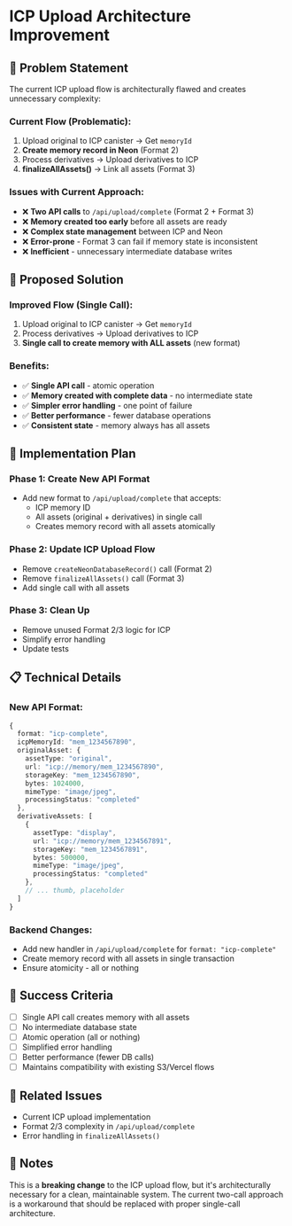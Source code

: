 # ICP Upload Architecture Improvement

## 🎯 **Problem Statement**

The current ICP upload flow is architecturally flawed and creates unnecessary complexity:

### **Current Flow (Problematic):**

1. Upload original to ICP canister → Get `memoryId`
2. **Create memory record in Neon** (Format 2)
3. Process derivatives → Upload derivatives to ICP
4. **finalizeAllAssets()** → Link all assets (Format 3)

### **Issues with Current Approach:**

- ❌ **Two API calls** to `/api/upload/complete` (Format 2 + Format 3)
- ❌ **Memory created too early** before all assets are ready
- ❌ **Complex state management** between ICP and Neon
- ❌ **Error-prone** - Format 3 can fail if memory state is inconsistent
- ❌ **Inefficient** - unnecessary intermediate database writes

## 🎯 **Proposed Solution**

### **Improved Flow (Single Call):**

1. Upload original to ICP canister → Get `memoryId`
2. Process derivatives → Upload derivatives to ICP
3. **Single call to create memory with ALL assets** (new format)

### **Benefits:**

- ✅ **Single API call** - atomic operation
- ✅ **Memory created with complete data** - no intermediate state
- ✅ **Simpler error handling** - one point of failure
- ✅ **Better performance** - fewer database operations
- ✅ **Consistent state** - memory always has all assets

## 🔧 **Implementation Plan**

### **Phase 1: Create New API Format**

- Add new format to `/api/upload/complete` that accepts:
  - ICP memory ID
  - All assets (original + derivatives) in single call
  - Creates memory record with all assets atomically

### **Phase 2: Update ICP Upload Flow**

- Remove `createNeonDatabaseRecord()` call (Format 2)
- Remove `finalizeAllAssets()` call (Format 3)
- Add single call with all assets

### **Phase 3: Clean Up**

- Remove unused Format 2/3 logic for ICP
- Simplify error handling
- Update tests

## 📋 **Technical Details**

### **New API Format:**

```typescript
{
  format: "icp-complete",
  icpMemoryId: "mem_1234567890",
  originalAsset: {
    assetType: "original",
    url: "icp://memory/mem_1234567890",
    storageKey: "mem_1234567890",
    bytes: 1024000,
    mimeType: "image/jpeg",
    processingStatus: "completed"
  },
  derivativeAssets: [
    {
      assetType: "display",
      url: "icp://memory/mem_1234567891",
      storageKey: "mem_1234567891",
      bytes: 500000,
      mimeType: "image/jpeg",
      processingStatus: "completed"
    },
    // ... thumb, placeholder
  ]
}
```

### **Backend Changes:**

- Add new handler in `/api/upload/complete` for `format: "icp-complete"`
- Create memory record with all assets in single transaction
- Ensure atomicity - all or nothing

## 🎯 **Success Criteria**

- [ ] Single API call creates memory with all assets
- [ ] No intermediate database state
- [ ] Atomic operation (all or nothing)
- [ ] Simplified error handling
- [ ] Better performance (fewer DB calls)
- [ ] Maintains compatibility with existing S3/Vercel flows

## 🔗 **Related Issues**

- Current ICP upload implementation
- Format 2/3 complexity in `/api/upload/complete`
- Error handling in `finalizeAllAssets()`

## 📝 **Notes**

This is a **breaking change** to the ICP upload flow, but it's architecturally necessary for a clean, maintainable system. The current two-call approach is a workaround that should be replaced with proper single-call architecture.


